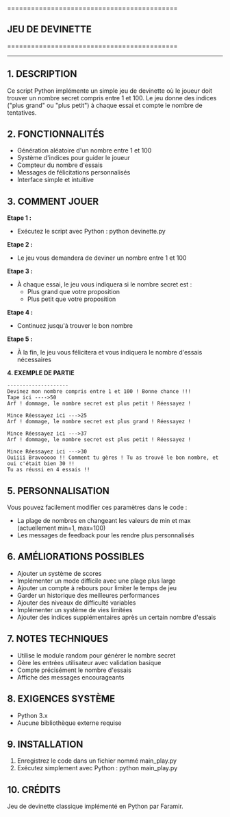 ===========================================
## JEU DE DEVINETTE
===========================================

---

**1. DESCRIPTION**
--------------
Ce script Python implémente un simple jeu de devinette où le joueur doit
trouver un nombre secret compris entre 1 et 100. Le jeu donne des indices
("plus grand" ou "plus petit") à chaque essai et compte le nombre de tentatives.

**2. FONCTIONNALITÉS**
-------------------
- Génération aléatoire d'un nombre entre 1 et 100
- Système d'indices pour guider le joueur
- Compteur du nombre d'essais
- Messages de félicitations personnalisés
- Interface simple et intuitive


**3. COMMENT JOUER**
-----------------
**Etape 1 :** 
- Exécutez le script avec Python :
   python devinette.py

**Etape 2 :** 
- Le jeu vous demandera de deviner un nombre entre 1 et 100

**Etape 3 :** 
- À chaque essai, le jeu vous indiquera si le nombre secret est :
   - Plus grand que votre proposition
   - Plus petit que votre proposition

**Etape 4 :** 
- Continuez jusqu'à trouver le bon nombre

**Etape 5 :** 
- À la fin, le jeu vous félicitera et vous indiquera le nombre d'essais nécessaires


**4. EXEMPLE DE PARTIE**
```
--------------------
Devinez mon nombre compris entre 1 et 100 ! Bonne chance !!!
Tape ici ---->50
Arf ! dommage, le nombre secret est plus petit ! Réessayez !

Mince Réessayez ici --->25
Arf ! dommage, le nombre secret est plus grand ! Réessayez !

Mince Réessayez ici --->37
Arf ! dommage, le nombre secret est plus petit ! Réessayez !

Mince Réessayez ici --->30
Ouiiii Bravooooo !! Comment tu gères ! Tu as trouvé le bon nombre, et oui c'était bien 30 !!
Tu as réussi en 4 essais !!
```

**5. PERSONNALISATION**
-------------------
Vous pouvez facilement modifier ces paramètres dans le code :
- La plage de nombres en changeant les valeurs de min et max
  (actuellement min=1, max=100)
- Les messages de feedback pour les rendre plus personnalisés

**6. AMÉLIORATIONS POSSIBLES**
---------------------------
- Ajouter un système de scores
- Implémenter un mode difficile avec une plage plus large
- Ajouter un compte à rebours pour limiter le temps de jeu
- Garder un historique des meilleures performances
- Ajouter des niveaux de difficulté variables
- Implémenter un système de vies limitées
- Ajouter des indices supplémentaires après un certain nombre d'essais

**7. NOTES TECHNIQUES**
--------------------
- Utilise le module random pour générer le nombre secret
- Gère les entrées utilisateur avec validation basique
- Compte précisément le nombre d'essais
- Affiche des messages encourageants

**8. EXIGENCES SYSTÈME**
---------------------
- Python 3.x
- Aucune bibliothèque externe requise

**9. INSTALLATION**
---------------
1. Enregistrez le code dans un fichier nommé main_play.py
2. Exécutez simplement avec Python :
   python main_play.py

**10. CRÉDITS**
-----------
Jeu de devinette classique implémenté en Python par Faramir.

